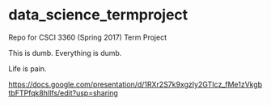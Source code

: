# data_science_termproject
Repo for CSCI 3360 (Spring 2017) Term Project

This is dumb. Everything is dumb.

Life is pain.

https://docs.google.com/presentation/d/1RXr2S7k9xgzIy2GTIcz_fMe1zVkgbtbFTPfqk8hlIfs/edit?usp=sharing
